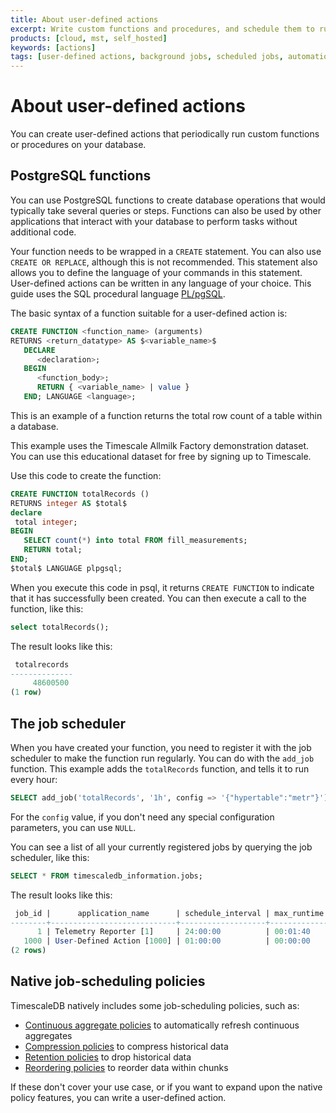 ```yaml
---
title: About user-defined actions
excerpt: Write custom functions and procedures, and schedule them to run periodically
products: [cloud, mst, self_hosted]
keywords: [actions]
tags: [user-defined actions, background jobs, scheduled jobs, automation framework]
---
```


# About user-defined actions

You can create user-defined actions that periodically run custom functions or
procedures on your database.

## PostgreSQL functions

You can use PostgreSQL functions to create database operations that would
typically take several queries or steps. Functions can also be used by other
applications that interact with your database to perform tasks without
additional code.

Your function needs to be wrapped in a `CREATE` statement. You can also use
`CREATE OR REPLACE`, although this is not recommended. This statement also
allows you to define the language of your commands in this statement.
User-defined actions can be written in any language of your choice. This guide uses
the SQL procedural language [PL/pgSQL][plpgsql].

The basic syntax of a function suitable for a user-defined action is:

```sql
CREATE FUNCTION <function_name> (arguments)
RETURNS <return_datatype> AS $<variable_name>$
   DECLARE
      <declaration>;
   BEGIN
      <function_body>;
      RETURN { <variable_name> | value }
   END; LANGUAGE <language>;
```

This is an example of a function returns the total row count of a table
within a database.

<Highlight type="cloud"
header="Free demo dataset"
button="Try Timescale for free">
This example uses the Timescale Allmilk Factory demonstration dataset. You
can use this educational dataset for free by signing up to Timescale.
</Highlight>

Use this code to create the function:

```sql
CREATE FUNCTION totalRecords ()
RETURNS integer AS $total$
declare
 total integer;
BEGIN
   SELECT count(*) into total FROM fill_measurements;
   RETURN total;
END;
$total$ LANGUAGE plpgsql;
```

When you execute this code in psql, it returns `CREATE FUNCTION` to indicate
that it has successfully been created. You can then execute a call to the
function, like this:

```sql
select totalRecords();
```

The result looks like this:

```sql
 totalrecords
--------------
     48600500
(1 row)
```

## The job scheduler

When you have created your function, you need to register it with the job
scheduler to make the function run regularly. You can do with the `add_job` function.
This example adds the `totalRecords` function, and tells it to run every hour:

```sql
SELECT add_job('totalRecords', '1h', config => '{"hypertable":"metr"}');
```

For the `config` value, if you don't need any special configuration parameters,
you can use `NULL`.

You can see a list of all your currently registered jobs by querying the job
scheduler, like this:

```sql
SELECT * FROM timescaledb_information.jobs;
```

The result looks like this:

```sql
 job_id |      application_name      | schedule_interval | max_runtime | max_retries | retry_period |      proc_schema      |    proc_name     |   owner   | scheduled |         config         |          next_start           | hypertable_schema | hypertable_name
--------+----------------------------+-------------------+-------------+-------------+--------------+-----------------------+------------------+-----------+-----------+------------------------+-------------------------------+-------------------+-----------------
      1 | Telemetry Reporter [1]     | 24:00:00          | 00:01:40    |          -1 | 01:00:00     | _timescaledb_internal | policy_telemetry | postgres  | t         |                        | 2022-08-18 06:26:39.524065+00 |                   |
   1000 | User-Defined Action [1000] | 01:00:00          | 00:00:00    |          -1 | 00:05:00     | public                | totalrecords     | tsdbadmin | t         | {"hypertable": "metr"} | 2022-08-17 07:17:24.831698+00 |                   |
(2 rows)
```

## Native job-scheduling policies

TimescaleDB natively includes some job-scheduling policies, such as:

*   [Continuous aggregate policies][caggs] to automatically refresh continuous
    aggregates
*   [Compression policies][compressing] to compress historical data
*   [Retention policies][retention] to drop historical data
*   [Reordering policies][reordering] to reorder data within chunks

If these don't cover your use case, or if you want to expand upon the native
policy features, you can write a user-defined action.

[caggs]: /use-timescale/:currentVersion:/continuous-aggregates/refresh-policies/
[compressing]: /use-timescale/:currentVersion:/compression/
[reordering]: /api/:currentVersion:/hypertable/add_reorder_policy/
[retention]: /use-timescale/:currentVersion:/data-retention/create-a-retention-policy/
[plpgsql]: https://www.postgresql.org/docs/current/plpgsql-overview.html
